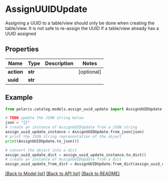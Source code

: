 <!--

 Licensed to the Apache Software Foundation (ASF) under one
 or more contributor license agreements.  See the NOTICE file
 distributed with this work for additional information
 regarding copyright ownership.  The ASF licenses this file
 to you under the Apache License, Version 2.0 (the
 "License"); you may not use this file except in compliance
 with the License.  You may obtain a copy of the License at

   http://www.apache.org/licenses/LICENSE-2.0

 Unless required by applicable law or agreed to in writing,
 software distributed under the License is distributed on an
 "AS IS" BASIS, WITHOUT WARRANTIES OR CONDITIONS OF ANY
 KIND, either express or implied.  See the License for the
 specific language governing permissions and limitations
 under the License.

-->
# AssignUUIDUpdate

Assigning a UUID to a table/view should only be done when creating the table/view. It is not safe to re-assign the UUID if a table/view already has a UUID assigned

## Properties

Name | Type | Description | Notes
------------ | ------------- | ------------- | -------------
**action** | **str** |  | [optional] 
**uuid** | **str** |  | 

## Example

```python
from polaris.catalog.models.assign_uuid_update import AssignUUIDUpdate

# TODO update the JSON string below
json = "{}"
# create an instance of AssignUUIDUpdate from a JSON string
assign_uuid_update_instance = AssignUUIDUpdate.from_json(json)
# print the JSON string representation of the object
print(AssignUUIDUpdate.to_json())

# convert the object into a dict
assign_uuid_update_dict = assign_uuid_update_instance.to_dict()
# create an instance of AssignUUIDUpdate from a dict
assign_uuid_update_from_dict = AssignUUIDUpdate.from_dict(assign_uuid_update_dict)
```
[[Back to Model list]](../README.md#documentation-for-models) [[Back to API list]](../README.md#documentation-for-api-endpoints) [[Back to README]](../README.md)


